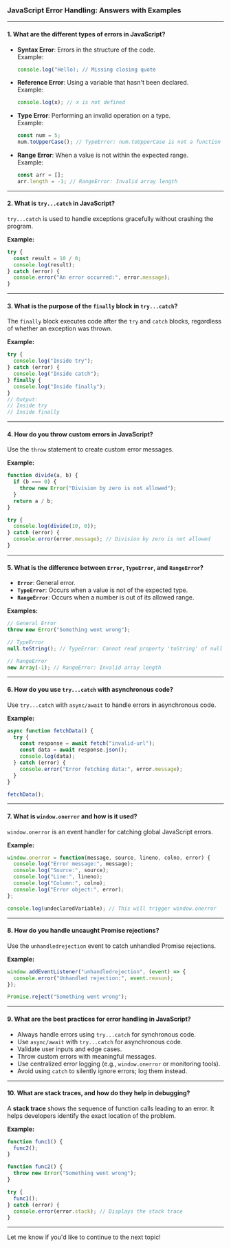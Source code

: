 ### **JavaScript Error Handling: Answers with Examples**

---

#### 1. **What are the different types of errors in JavaScript?**  
- **Syntax Error**: Errors in the structure of the code.  
  Example:  
  ```javascript
  console.log("Hello); // Missing closing quote
  ```

- **Reference Error**: Using a variable that hasn't been declared.  
  Example:  
  ```javascript
  console.log(x); // x is not defined
  ```

- **Type Error**: Performing an invalid operation on a type.  
  Example:  
  ```javascript
  const num = 5;
  num.toUpperCase(); // TypeError: num.toUpperCase is not a function
  ```

- **Range Error**: When a value is not within the expected range.  
  Example:  
  ```javascript
  const arr = [];
  arr.length = -1; // RangeError: Invalid array length
  ```

---

#### 2. **What is `try...catch` in JavaScript?**  
`try...catch` is used to handle exceptions gracefully without crashing the program.

**Example:**  
```javascript
try {
  const result = 10 / 0;
  console.log(result);
} catch (error) {
  console.error("An error occurred:", error.message);
}
```

---

#### 3. **What is the purpose of the `finally` block in `try...catch`?**  
The `finally` block executes code after the `try` and `catch` blocks, regardless of whether an exception was thrown.

**Example:**  
```javascript
try {
  console.log("Inside try");
} catch (error) {
  console.log("Inside catch");
} finally {
  console.log("Inside finally");
}
// Output: 
// Inside try
// Inside finally
```

---

#### 4. **How do you throw custom errors in JavaScript?**  
Use the `throw` statement to create custom error messages.

**Example:**  
```javascript
function divide(a, b) {
  if (b === 0) {
    throw new Error("Division by zero is not allowed");
  }
  return a / b;
}

try {
  console.log(divide(10, 0));
} catch (error) {
  console.error(error.message); // Division by zero is not allowed
}
```

---

#### 5. **What is the difference between `Error`, `TypeError`, and `RangeError`?**  
- **`Error`**: General error.  
- **`TypeError`**: Occurs when a value is not of the expected type.  
- **`RangeError`**: Occurs when a number is out of its allowed range.

**Examples:**  
```javascript
// General Error
throw new Error("Something went wrong");

// TypeError
null.toString(); // TypeError: Cannot read property 'toString' of null

// RangeError
new Array(-1); // RangeError: Invalid array length
```

---

#### 6. **How do you use `try...catch` with asynchronous code?**  
Use `try...catch` with `async/await` to handle errors in asynchronous code.

**Example:**  
```javascript
async function fetchData() {
  try {
    const response = await fetch("invalid-url");
    const data = await response.json();
    console.log(data);
  } catch (error) {
    console.error("Error fetching data:", error.message);
  }
}

fetchData();
```

---

#### 7. **What is `window.onerror` and how is it used?**  
`window.onerror` is an event handler for catching global JavaScript errors.

**Example:**  
```javascript
window.onerror = function(message, source, lineno, colno, error) {
  console.log("Error message:", message);
  console.log("Source:", source);
  console.log("Line:", lineno);
  console.log("Column:", colno);
  console.log("Error object:", error);
};

console.log(undeclaredVariable); // This will trigger window.onerror
```

---

#### 8. **How do you handle uncaught Promise rejections?**  
Use the `unhandledrejection` event to catch unhandled Promise rejections.

**Example:**  
```javascript
window.addEventListener("unhandledrejection", (event) => {
  console.error("Unhandled rejection:", event.reason);
});

Promise.reject("Something went wrong");
```

---

#### 9. **What are the best practices for error handling in JavaScript?**  
- Always handle errors using `try...catch` for synchronous code.  
- Use `async/await` with `try...catch` for asynchronous code.  
- Validate user inputs and edge cases.  
- Throw custom errors with meaningful messages.  
- Use centralized error logging (e.g., `window.onerror` or monitoring tools).  
- Avoid using `catch` to silently ignore errors; log them instead.

---

#### 10. **What are stack traces, and how do they help in debugging?**  
A **stack trace** shows the sequence of function calls leading to an error. It helps developers identify the exact location of the problem.

**Example:**  
```javascript
function func1() {
  func2();
}

function func2() {
  throw new Error("Something went wrong");
}

try {
  func1();
} catch (error) {
  console.error(error.stack); // Displays the stack trace
}
```

---

Let me know if you'd like to continue to the next topic!
